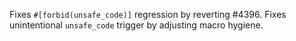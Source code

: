 Fixes `#[forbid(unsafe_code)]` regression by reverting #4396.
Fixes unintentional `unsafe_code` trigger by adjusting macro hygiene.